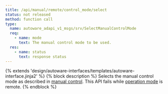 ```yaml
---
title: /api/manual/remote/control_mode/select
status: not released
method: function call
type:
  name: autoware_adapi_v1_msgs/srv/SelectManualControlMode
  req:
    - name: mode
      text: The manual control mode to be used.
  res:
    - name: status
      text: response status
---
```


{% extends 'design/autoware-interfaces/templates/autoware-interface.jinja2' %}
{% block description %}
Selects the manual control mode as described in [manual control](../../../../../features/manual-control.md).
This API fails while [operation mode](../../../../../features/operation_mode.md) is remote.
{% endblock %}
